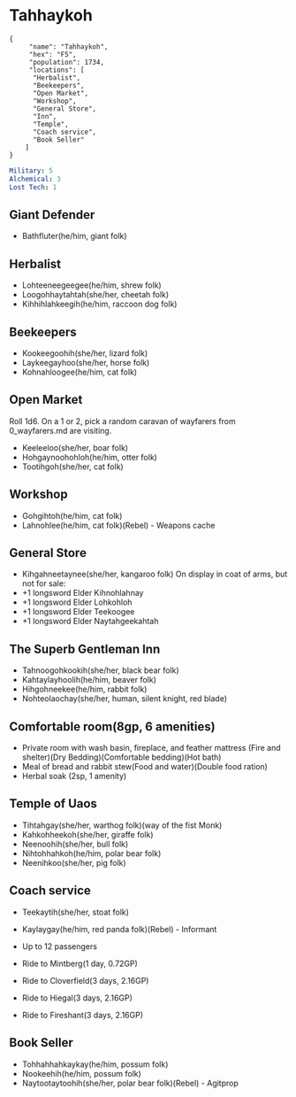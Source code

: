 # Tahhaykoh

```
{
     "name": "Tahhaykoh",
     "hex": "F5",
     "population": 1734,
     "locations": [
      "Herbalist",
      "Beekeepers",
      "Open Market",
      "Workshop",
      "General Store",
      "Inn",
      "Temple",
      "Coach service",
      "Book Seller"
    ]
}
```
```yml
Military: 5
Alchemical: 3
Lost Tech: 1
```
## Giant Defender
- Bathfluter(he/him, giant folk)

## Herbalist
- Lohteeneegeegee(he/him, shrew folk)
- Loogohhaytahtah(she/her, cheetah folk)
- Kihhihlahkeegih(he/him, raccoon dog folk)

## Beekeepers
- Kookeegoohih(she/her, lizard folk)
- Laykeegayhoo(she/her, horse folk)
- Kohnahloogee(he/him, cat folk)

## Open Market
Roll 1d6. On a 1 or 2, pick a random caravan of wayfarers from 0_wayfarers.md are visiting.
- Keeleeloo(she/her, boar folk)
- Hohgaynoohohloh(he/him, otter folk)
- Tootihgoh(she/her, cat folk)

## Workshop
- Gohgihtoh(he/him, cat folk)
- Lahnohlee(he/him, cat folk)(Rebel) - Weapons cache

## General Store
- Kihgahneetaynee(she/her, kangaroo folk)
On display in coat of arms, but not for sale:
- +1 longsword Elder Kihnohlahnay
- +1 longsword Elder Lohkohloh
- +1 longsword Elder Teekoogee
- +1 longsword Elder Naytahgeekahtah

## The Superb Gentleman Inn
- Tahnoogohkookih(she/her, black bear folk)
- Kahtaylayhoolih(he/him, beaver folk)
- Hihgohneekee(he/him, rabbit folk)
- Nohteolaochay(she/her, human, silent knight, red blade)

## Comfortable room(8gp, 6 amenities)
- Private room with wash basin, fireplace, and feather mattress (Fire and shelter)(Dry Bedding)(Comfortable bedding)(Hot bath)
- Meal of bread and rabbit stew(Food and water)(Double food ration)
- Herbal soak (2sp, 1 amenity)

## Temple of Uaos
- Tihtahgay(she/her, warthog folk)(way of the fist Monk)
- Kahkohheekoh(she/her, giraffe folk)
- Neenoohih(she/her, bull folk)
- Nihtohhahkoh(he/him, polar bear folk)
- Neenihkoo(she/her, pig folk)

## Coach service
- Teekaytih(she/her, stoat folk)
- Kaylaygay(he/him, red panda folk)(Rebel) - Informant

- Up to 12 passengers
- Ride to Mintberg(1 day, 0.72GP)
- Ride to Cloverfield(3 days, 2.16GP)
- Ride to Hiegal(3 days, 2.16GP)
- Ride to Fireshant(3 days, 2.16GP)

## Book Seller
- Tohhahhahkaykay(he/him, possum folk)
- Nookeehih(he/him, possum folk)
- Naytootaytoohih(she/her, polar bear folk)(Rebel) - Agitprop